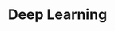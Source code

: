 ---
layout: page
title: Deep Learning
description: Nerual network, Convolutional neural networks 
img: assets/img/deep-learning.jpg
importance: 1
category: course
related_publications: einstein1956investigations, einstein1950meaning
---